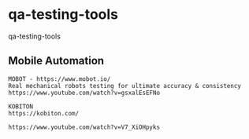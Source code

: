 # qa-testing-tools
qa-testing-tools


## Mobile Automation 

```
MOBOT - https://www.mobot.io/
Real mechanical robots testing for ultimate accuracy & consistency
https://www.youtube.com/watch?v=gsxalEsEFNo
```

```
KOBITON
https://kobiton.com/

https://www.youtube.com/watch?v=V7_XiOHpyks
```

